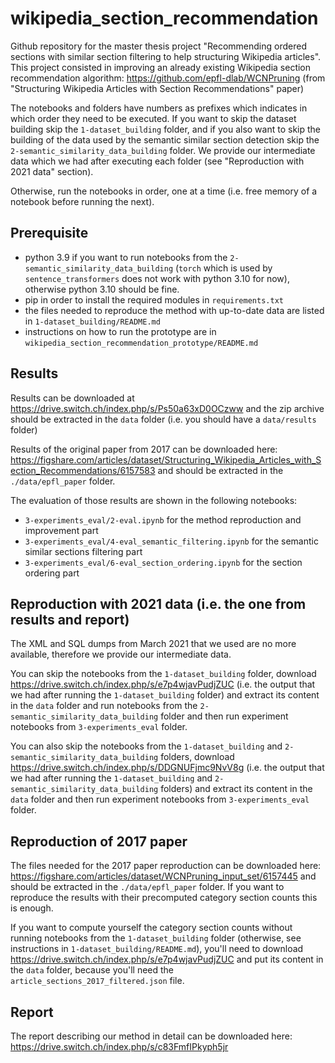 # wikipedia_section_recommendation

Github repository for the master thesis project "Recommending ordered sections with similar section filtering to help structuring Wikipedia articles". This project consisted in improving an already existing Wikipedia section recommendation algorithm: https://github.com/epfl-dlab/WCNPruning (from "Structuring Wikipedia Articles with Section Recommendations" paper)

The notebooks and folders have numbers as prefixes which indicates in which order they need to be executed. If you want to skip the dataset building skip the `1-dataset_building` folder, and if you also want to skip the building of the data used by the semantic similar section detection skip the `2-semantic_similarity_data_building` folder. We provide our intermediate data which we had after executing each folder (see "Reproduction with 2021 data" section).

Otherwise, run the notebooks in order, one at a time (i.e. free memory of a notebook before running the next).

## Prerequisite
- python 3.9 if you want to run notebooks from the `2-semantic_similarity_data_building` (`torch` which is used by `sentence_transformers` does not work with python 3.10 for now), otherwise python 3.10 should be fine.
- pip in order to install the required modules in `requirements.txt`
- the files needed to reproduce the method with up-to-date data are listed in `1-dataset_building/README.md`
- instructions on how to run the prototype are in `wikipedia_section_recommendation_prototype/README.md`

## Results
Results can be downloaded at https://drive.switch.ch/index.php/s/Ps50a63xD0OCzww and the zip archive should be extracted in the `data` folder (i.e. you should have a `data/results` folder)

Results of the original paper from 2017 can be downloaded here: https://figshare.com/articles/dataset/Structuring_Wikipedia_Articles_with_Section_Recommendations/6157583 and should be extracted in the `./data/epfl_paper` folder.

The evaluation of those results are shown in the following notebooks:

- `3-experiments_eval/2-eval.ipynb` for the method reproduction and improvement part
- `3-experiments_eval/4-eval_semantic_filtering.ipynb` for the semantic similar sections filtering part
- `3-experiments_eval/6-eval_section_ordering.ipynb` for the section ordering part

## Reproduction with 2021 data (i.e. the one from results and report)
The XML and SQL dumps from March 2021 that we used are no more available, therefore we provide our intermediate data.

You can skip the notebooks from the `1-dataset_building` folder, download https://drive.switch.ch/index.php/s/e7p4wjavPudjZUC (i.e. the output that we had after running the `1-dataset_building` folder) and extract its content in the `data` folder and run notebooks from the `2-semantic_similarity_data_building` folder and then run experiment notebooks from `3-experiments_eval` folder.

You can also skip the notebooks from the `1-dataset_building` and `2-semantic_similarity_data_building` folders, download https://drive.switch.ch/index.php/s/DDGNUFjmc9NvV8g (i.e. the output that we had after running the `1-dataset_building` and `2-semantic_similarity_data_building` folders) and extract its content in the `data` folder and then run experiment notebooks from `3-experiments_eval` folder.

## Reproduction of 2017 paper
The files needed for the 2017 paper reproduction can be downloaded here: https://figshare.com/articles/dataset/WCNPruning_input_set/6157445 and should be extracted in the `./data/epfl_paper` folder. If you want to reproduce the results with their precomputed category section counts this is enough.

If you want to compute yourself the category section counts without running notebooks from the `1-dataset_building` folder (otherwise, see instructions in `1-dataset_building/README.md`), you'll need to download https://drive.switch.ch/index.php/s/e7p4wjavPudjZUC and put its content in the `data` folder, because you'll need the `article_sections_2017_filtered.json` file.

## Report
The report describing our method in detail can be downloaded here: https://drive.switch.ch/index.php/s/c83FmfIPkyph5jr